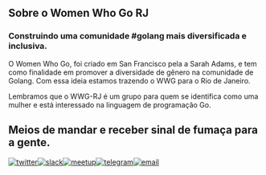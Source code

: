 ## Sobre o Women Who Go RJ
### Construindo uma comunidade #golang mais diversificada e inclusiva.

O Women Who Go, foi criado em San Francisco pela a Sarah Adams, e tem como finalidade em promover a diversidade de gênero na comunidade de Golang. Com essa ideia estamos trazendo o WWG para o Rio de Janeiro.

Lembramos que o WWG-RJ é um grupo para quem se identifica como uma mulher e está interessado na linguagem de programação Go.


## Meios de mandar e receber sinal de fumaça para a gente.

[![twitter](http://icon-icons.com/icons2/478/PNG/72/Twitter_46983.png)](https://twitter.com/WWGBrasil)[![slack](http://icon-icons.com/icons2/478/PNG/72/slack_47017.png)](https://gophers.slack.com/messages/womenwhogo)[![meetup](http://icon-icons.com/icons2/1121/PNG/72/1486147209-social-media-circled-network08_79495.png)](https://www.meetup.com/pt-BR/wwg-rio)[![telegram](http://icon-icons.com/icons2/923/PNG/72/telegram_icon-icons.com_72055.png)](https://telegram.me/joinchat/BCOBsj6vVeV62WJXeajheA)[![email](http://icon-icons.com/icons2/272/PNG/72/Email_30017.png)](riodejaneiro@womenwhogo.org)

